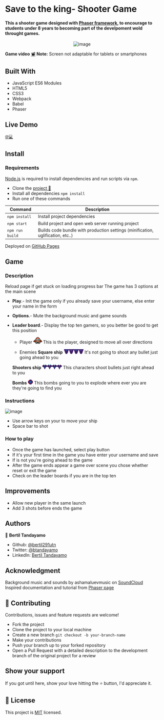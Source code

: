 # Save to the king- Shooter Game

#### This a shooter game designed with [Phaser framework](http://phaser.io/), to encourage to students under 8 years to becoming part of the develpoment wold throught games.

<div align="center"><img src="https://user-images.githubusercontent.com/24902525/92851328-0f52c680-f3b3-11ea-8d9a-3020b54e32ba.png" alt="image" width="900" /></div>

**Game video** [📽]()
**Note:** Screen not adaptable for tablets or smartphones

## Built With 

- JavaScript ES6 Modules
- HTML5
- CSS3
- Webpack
- Babel
- Phaser

## Live Demo

[:globe_with_meridians::computer:](https://bertil291utn.github.io/shooter-game)


## Install
### Requirements

[Node.js](https://nodejs.org) is required to install dependencies and run scripts via `npm`.

- Clone the [project 📝](https://github.com/bertil291utn/shooter-game.git)
- Install all dependencies `npm install`
- Run one of these commands

| Command | Description |
|---------|-------------|
| `npm install` | Install project dependencies |
| `npm start` | Build project and open web server running project |
| `npm run build` | Builds code bundle with production settings (minification, uglification, etc..) |

Deployed on [GitHub Pages](https://pages.github.com/)  

## Game 
### Description
Reload page if get stuck on loading progress bar
The game has 3 options at the main scene
- **Play**.- Init the game only if you already save your username, else enter your name in the form
- **Options**.- Mute the background music and game sounds
- **Leader board**.- Display the top ten gamers, so you better be good to get this position

  - Player 
  ![image](src/content/images/player.png)
  This is the player, designed to move all over directions 

  - Enemies
  **Square ship**
  ![image](src/content/images/sprEnemy2.png)
  It's not going to shoot any bullet just going ahead to you

  **Shooters ship**
  ![image](src/content/images/sprEnemy0.png)
  This characters shoot bullets just right ahead to you
  
  **Bombs**
  ![image](src/content/images/sprEnemy1.png)
  This bombs going to you to explode where ever you are they're going to find you


### Instructions
![image](https://image.shutterstock.com/image-vector/arrow-button-on-keyboard-icon-260nw-339331691.jpg)
- Use arrow keys on your to move your ship
- Space bar to shot

### How to play 
- Once the game has launched, select play button
- If it's your first time in the game you have enter your username and save
- If is not you're going ahead to the game
- After the game ends appear a game over scene you chose whether reset or exit the game
- Check on the leader boards if you are in the top ten

## Improvements

- Allow new player in the same launch
- Add 3 shots before ends the game


## Authors

👤 **Bertil Tandayamo**

- Github: [@bertil291utn](https://github.com/bertil291utn)
- Twitter: [@btandayamo](https://twitter.com/batandayamo)
- LinkedIn: [Bertil Tandayamo](http://bit.ly/bertil_linkedin)


## Acknowledgment
Background music and sounds by ashamaluevmusic on [SoundCloud](https://soundcloud.com/ashamaluevmusic/wartime?in=ashamaluevmusic/sets/music-for-gaming-videos)
Inspired documentation and tutorial from [Phaser page](http://phaser.io/tutorials/making-your-first-phaser-3-game/part1)  

## 🤝 Contributing

Contributions, issues and feature requests are welcome! 

- Fork the project
- Clone the project to your local machine
- Create a new branch  `git checkout -b your-branch-name`
- Make your contributions
- Push your branch up to your forked repository
- Open a Pull Request with a detailed description to the development branch of the original project for a review

## Show your support

If you got until here, show your love hitting the ⭐️ button, I'd appreciate it.

## 📝 License

This project is [MIT](LICENSE) licensed.
